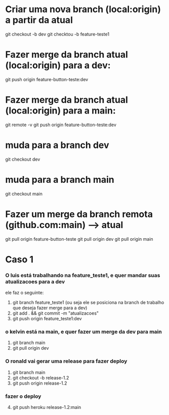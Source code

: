 # Criar uma nova branch (local:origin) a partir da atual
git checkout -b dev
git checktou -b feature-teste1

# Fazer merge da branch atual (local:origin) para a dev:
git push origin feature-button-teste:dev

# Fazer merge da branch atual (local:origin) para a main:
git remote -v
git push origin feature-button-teste:dev

# muda para a branch dev
git checkout dev 

# muda para a branch main
git checkout main

# Fazer um merge da branch remota (github.com:main) --> atual 
git pull origin feature-button-teste
git pull origin dev
git pull origin main


# Caso 1 

### O luis está trabalhando na feature_teste1, e quer mandar suas atualizacoes para a dev

ele faz o seguinte:
1) git branch feature_teste1 (ou seja ele se posiciona na branch de trabalho que deseja fazer merge para a dev)
2) git add . && git commit -m "atualizacoes" 
3) git push origin feature_teste1:dev 


### o kelvin está na main, e quer fazer um merge da dev para main

1) git branch main
2) git pull origin dev 


### O ronald vai gerar uma release para fazer deploy

1) git branch main
2) git checkout -b release-1.2
3) git push origin release-1.2 


### fazer o deploy

4) git push heroku release-1.2:main 













